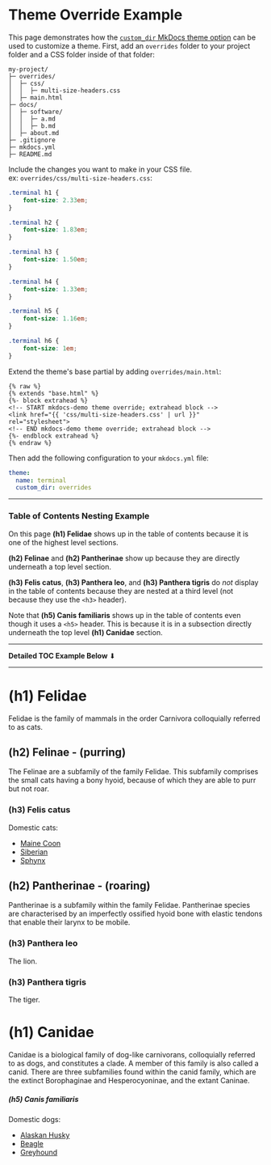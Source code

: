 # Theme Override Example

This page demonstrates how the [`custom_dir` MkDocs theme option](https://www.mkdocs.org/user-guide/customizing-your-theme/#using-the-theme-custom_dir) can be used to customize a theme.  First, add an `overrides` folder to your project folder and a CSS folder inside of that folder:

```text
my-project/
├─ overrides/
│  ├─ css/
│  │  ├─ multi-size-headers.css
│  ├─ main.html
├─ docs/
│  ├─ software/
│  │  ├─ a.md
│  │  ├─ b.md
│  ├─ about.md
├─ .gitignore
├─ mkdocs.yml
├─ README.md
```

Include the changes you want to make in your CSS file.  
ex: `overrides/css/multi-size-headers.css`:

```css
.terminal h1 {
    font-size: 2.33em;
}

.terminal h2 {
    font-size: 1.83em;
}

.terminal h3 {
    font-size: 1.50em;
}

.terminal h4 {
    font-size: 1.33em;
}

.terminal h5 {
    font-size: 1.16em;
}

.terminal h6 {
    font-size: 1em;
}
```

Extend the theme's base partial by adding `overrides/main.html`:
```jinja2
{% raw %}
{% extends "base.html" %} 
{%- block extrahead %}
<!-- START mkdocs-demo theme override; extrahead block -->
<link href="{{ 'css/multi-size-headers.css' | url }}" rel="stylesheet">
<!-- END mkdocs-demo theme override; extrahead block -->
{%- endblock extrahead %}
{% endraw %}
```


Then add the following configuration to your `mkdocs.yml` file:
```yaml
theme:
  name: terminal
  custom_dir: overrides
```

---

### Table of Contents Nesting Example
On this page **(h1) Felidae** shows up in the table of contents because it is one of the highest level sections.  

**(h2) Felinae** and **(h2) Pantherinae** show up because they are directly underneath a top level section.  

**(h3) Felis catus**, **(h3) Panthera leo**, and **(h3) Panthera tigris** do *not* display in the table of contents because they are nested at a third level (not because they use the `<h3>` header).  

Note that **(h5) Canis familiaris** shows up in the table of contents even though it uses a `<h5>` header.  This is because it is in a subsection directly underneath the top level **(h1) Canidae** section.

<hr>
<strong>Detailed TOC Example Below</strong> <span>&#11015;</span>
<hr>

# (h1) Felidae 

Felidae is the family of mammals in the order Carnivora colloquially referred to as cats.

## (h2) Felinae - (purring)
The Felinae are a subfamily of the family Felidae. This subfamily comprises the small cats having a bony hyoid, because of which they are able to purr but not roar.

### (h3) Felis catus
Domestic cats:  
- [Maine Coon](https://en.wikipedia.org/wiki/Maine_Coon)  
- [Siberian](https://en.wikipedia.org/wiki/Siberian_cat)  
- [Sphynx](https://en.wikipedia.org/wiki/Sphynx_cat)  

## (h2) Pantherinae - (roaring)
Pantherinae is a subfamily within the family Felidae.  Pantherinae species are characterised by an imperfectly ossified hyoid bone with elastic tendons that enable their larynx to be mobile.

### (h3) Panthera leo 
The lion.

### (h3) Panthera tigris 
The tiger.

# (h1) Canidae

Canidae is a biological family of dog-like carnivorans, colloquially referred to as dogs, and constitutes a clade. A member of this family is also called a canid.  There are three subfamilies found within the canid family, which are the extinct Borophaginae and Hesperocyoninae, and the extant Caninae.

##### (h5) Canis familiaris
Domestic dogs:  
- [Alaskan Husky](https://en.wikipedia.org/wiki/Alaskan_husky)  
- [Beagle](https://en.wikipedia.org/wiki/Beagle)  
- [Greyhound](https://en.wikipedia.org/wiki/Greyhound)  



